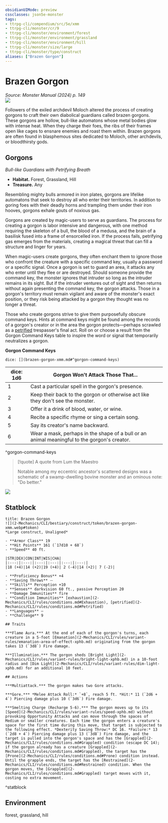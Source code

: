 ```yaml
---
obsidianUIMode: preview
cssclasses: json5e-monster
tags:
- ttrpg-cli/compendium/src/5e/xmm
- ttrpg-cli/monster/cr/9
- ttrpg-cli/monster/environment/forest
- ttrpg-cli/monster/environment/grassland
- ttrpg-cli/monster/environment/hill
- ttrpg-cli/monster/size/large
- ttrpg-cli/monster/type/construct
aliases: ["Brazen Gorgon"]
---
```

# Brazen Gorgon
*Source: Monster Manual (2024) p. 149*  
![](2-Mechanics/CLI/bestiary/construct/img/brazen-gorgon.webp#right)

Followers of the exiled archdevil Moloch altered the process of creating gorgons to craft their own diabolical guardians called brazen gorgons. These gorgons are hollow, bull-like automatons whose metal bodies glow with intense heat. When they charge their foes, the ribs of their frames open like cages to ensnare enemies and roast them within. Brazen gorgons are often found in blasphemous sites dedicated to Moloch, other archdevils, or bloodthirsty gods.

## Gorgons

*Bull-like Guardians with Petrifying Breath*

- **Habitat.** Forest, Grassland, Hill  
- **Treasure.** Any  

Resembling mighty bulls armored in iron plates, gorgons are lifelike automatons that seek to destroy all who enter their territories. In addition to goring foes with their deadly horns and trampling them under their iron hooves, gorgons exhale gouts of noxious gas.

Gorgons are created by magic-users to serve as guardians. The process for creating a gorgon is labor intensive and dangerous, with one method requiring the skeleton of a bull, the blood of a medusa, and the brain of a basilisk fused into a frame of ensorcelled iron. If the process fails, petrifying gas emerges from the materials, creating a magical threat that can fill a structure and linger for years.

When magic-users create gorgons, they often enchant them to ignore those who confront the creature with a specific command key, usually a password or a specific signal. Once a gorgon is set to guard an area, it attacks any who enter until they flee or are destroyed. Should someone provide the command key, the monster ignores that intruder so long as the intruder remains in its sight. But if the intruder ventures out of sight and then returns without again presenting the command key, the gorgon attacks. Those in a gorgon's territory must remain vigilant and aware of the monster's exact position, or they risk being attacked by a gorgon they thought was no longer a threat.

Those who create gorgons strive to give them purposefully obscure command keys. Hints at command keys might be found among the records of a gorgon's creator or in the area the gorgon protects—perhaps scrawled as a [petrified](2-Mechanics/CLI/rules/conditions.md#Petrified) trespasser's final act. Roll on or choose a result from the Gorgon Command Keys table to inspire the word or signal that temporarily neutralizes a gorgon.

**Gorgon Command Keys**

`dice: [](brazen-gorgon-xmm.md#^gorgon-command-keys)`

| dice: 1d6 | Gorgon Won't Attack Those That... |
|-----------|-----------------------------------|
| 1 | Cast a particular spell in the gorgon's presence. |
| 2 | Keep their back to the gorgon or otherwise act like they don't see the monster. |
| 3 | Offer it a drink of blood, water, or wine. |
| 4 | Recite a specific rhyme or sing a certain song. |
| 5 | Say its creator's name backward. |
| 6 | Wear a mask, perhaps in the shape of a bull or an animal meaningful to the gorgon's creator. |
^gorgon-command-keys

> [!quote] A quote from Lum the Maestro  
> 
> Notable among my eccentric ancestor's scattered designs was a schematic of a swamp-dwelling bovine monster and an ominous note: "Do better."


![](2-Mechanics/CLI/bestiary/construct/img/gorgons.webp#center)

## Statblock

```ad-statblock
title: Brazen Gorgon
![](2-Mechanics/CLI/bestiary/construct/token/brazen-gorgon-xmm.webp#token)
*Large construct, Unaligned*

- **Armor Class** 19 
- **Hit Points** 161 (`17d10 + 68`) 
- **Speed** 40 ft.

|STR|DEX|CON|INT|WIS|CHA|
|:---:|:---:|:---:|:---:|:---:|:---:|
|18 (+4)|14 (+2)|19 (+4)| 2 (-4)|14 (+2)| 7 (-2)|

- **Proficiency Bonus** +4
- **Saving Throws** ⏤
- **Skills** Perception +10
- **Senses** darkvision 60 ft., passive Perception 20
- **Damage Immunities** fire
- **Condition Immunities** [exhaustion](2-Mechanics/CLI/rules/conditions.md#Exhaustion), [petrified](2-Mechanics/CLI/rules/conditions.md#Petrified)
- **Languages** —
- **Challenge** 9

## Traits

***Flame Aura.*** At the end of each of the gorgon's turns, each creature in a 5-foot [Emanation](2-Mechanics/CLI/rules/variant-rules/emanation-area-of-effect-xphb.md) originating from the gorgon takes 13 (`3d8`) Fire damage.

***Illumination.*** The gorgon sheds [Bright Light](2-Mechanics/CLI/rules/variant-rules/bright-light-xphb.md) in a 10-foot radius and [Dim Light](2-Mechanics/CLI/rules/variant-rules/dim-light-xphb.md) for an additional 10 feet.

## Actions

***Multiattack.*** The gorgon makes two Gore attacks.

***Gore.*** *Melee Attack Roll:* `+8`, reach 5 ft. *Hit:* 11 (`2d6 + 4`) Piercing damage plus 10 (`3d6`) Fire damage.

***Smelting Charge (Recharge 5-6).*** The gorgon moves up to its [Speed](2-Mechanics/CLI/rules/variant-rules/speed-xphb.md) without provoking Opportunity Attacks and can move through the spaces of Medium or smaller creatures. Each time the gorgon enters a creature's space for the first time during this move, that target is subjected to the following effect. *Dexterity Saving Throw:* DC 16. *Failure:* 13 (`2d8 + 4`) Piercing damage plus 13 (`3d8`) Fire damage, and the target is pulled into the gorgon's space and has the [Grappled](2-Mechanics/CLI/rules/conditions.md#Grappled) condition (escape DC 14); if the gorgon already has a creature [Grappled](2-Mechanics/CLI/rules/conditions.md#Grappled), the target has the [Prone](2-Mechanics/CLI/rules/conditions.md#Prone) condition instead. Until the grapple ends, the target has the [Restrained](2-Mechanics/CLI/rules/conditions.md#Restrained) condition. When the gorgon moves, the [Grappled](2-Mechanics/CLI/rules/conditions.md#Grappled) target moves with it, costing no extra movement.
```
^statblock

## Environment

forest, grassland, hill